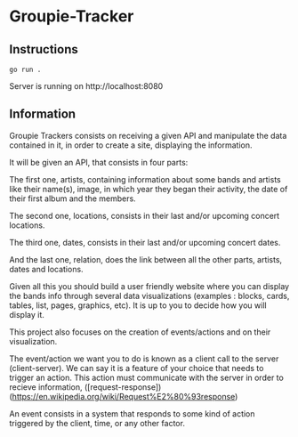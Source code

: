 
# **Groupie-Tracker**  


## Instructions

```
go run .
````
Server is running on http://localhost:8080



## Information

Groupie Trackers consists on receiving a given API and manipulate the data contained in it, in order to create a site, displaying the information.

It will be given an API, that consists in four parts:

The first one, artists, containing information about some bands and artists like their name(s), image, in which year they began their activity, the date of their first album and the members.

The second one, locations, consists in their last and/or upcoming concert locations.

The third one, dates, consists in their last and/or upcoming concert dates.

And the last one, relation, does the link between all the other parts, artists, dates and locations.

Given all this you should build a user friendly website where you can display the bands info through several data visualizations (examples : blocks, cards, tables, list, pages, graphics, etc). It is up to you to decide how you will display it.

This project also focuses on the creation of events/actions and on their visualization.

The event/action we want you to do is known as a client call to the server (client-server). We can say it is a feature of your choice that needs to trigger an action. This action must communicate with the server in order to recieve information, ([request-response])(https://en.wikipedia.org/wiki/Request%E2%80%93response)

An event consists in a system that responds to some kind of action triggered by the client, time, or any other factor.
